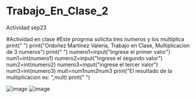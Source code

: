 # Trabajo_En_Clase_2
Actividad sep23

#Actividad en clase
#Este progrma solicita tres numeros y los multiplica
print(" ")
print("Ordoñez Martinez Valeria, Trabajo en Clase, Multiplicacion de 3 numeros")
print(" ")
numero1=input("Ingrese el primer valor")
num1=int(numero1)
numero2=input("Ingrese el segundo valor")
num2=int(numero2)
numero3=input("ingrese el tercer valor")
num3=int(numero3)
mult=num1*num2*num3
print("El resultado de la multiplicacion es: ",mult)
print(" ")

![image](https://github.com/user-attachments/assets/e36f970a-558a-44ce-8c59-a2e84b14632c)
![image](https://github.com/user-attachments/assets/4c1d2e04-f5d9-4273-93be-6d6f09839e1e)
